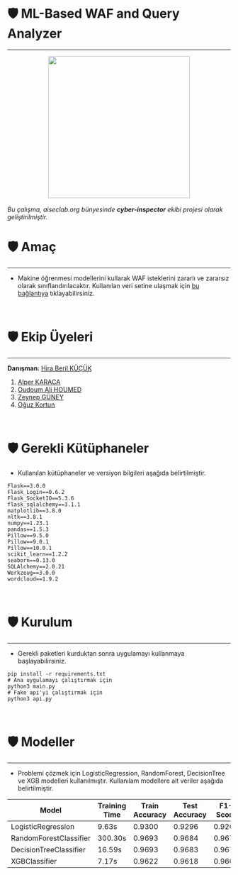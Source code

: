 # :shield: ML-Based WAF and Query Analyzer
---
<div align="center">
  <img src="https://raw.githubusercontent.com/thealper2/AISECLAB-cyber-inspector/main/website/static/logo.png" width="320" height="320" >
</div>
<br/>
<i>Bu çalışma, aiseclab.org bünyesinde <b>cyber-inspector</b> ekibi projesi olarak geliştirilmiştir.</i>

# :shield: Amaç
---

* Makine öğrenmesi modellerini kullarak WAF isteklerini zararlı ve zararsız olarak sınıflandırılacaktır. Kullanılan veri setine ulaşmak için [bu bağlantıya](https://github.com/faizann24/Fwaf-Machine-Learning-driven-Web-Application-Firewall) tıklayabilirsiniz.
<br/>

# :shield: Ekip Üyeleri
---

**Danışman**: [Hira Beril KÜÇÜK](https://github.com/hiraberil)
<br/>

1. [Alper KARACA](https://github.com/thealper2)
2. [Oudoum Ali HOUMED](https://github.com/OudoumAlihoumed)
3. [Zeynep GÜNEY](https://github.com/zeynepguney)
4. [Oğuz Kortun](https://github.com/OguzKortun)
<br/>

# :shield: Gerekli Kütüphaneler

* Kullanılan kütüphaneler ve versiyon bilgileri aşağıda belirtilmiştir.

```shell
Flask==3.0.0
Flask_Login==0.6.2
Flask_SocketIO==5.3.6
flask_sqlalchemy==3.1.1
matplotlib==3.8.0
nltk==3.8.1
numpy==1.23.1
pandas==1.5.3
Pillow==9.5.0
Pillow==9.0.1
Pillow==10.0.1
scikit_learn==1.2.2
seaborn==0.13.0
SQLAlchemy==2.0.21
Werkzeug==3.0.0
wordcloud==1.9.2
```
<br/>

# :shield: Kurulum
---

* Gerekli paketleri kurduktan sonra uygulamayı kullanmaya başlayabilirsiniz.

```python3
pip install -r requirements.txt
# Ana uygulamayı çalıştırmak için
python3 main.py
# Fake api'yi çalıştırmak için
python3 api.py
```
<br/>

# :shield: Modeller
---

* Problemi çözmek için LogisticRegression, RandomForest, DecisionTree ve XGB modelleri kullanılmıştır. Kullanılam modellere ait veriler aşağıda belirtilmiştir.

| Model | Training Time | Train Accuracy | Test Accuracy | F1-Score | Precision Score | Recall Score |
| ----- | ------------- | -------------- | ------------- | -------- | --------------- | ------------ |
| LogisticRegression | 9.63s | 0.9300 | 0.9296 | 0.9264 | 0.9703 | 0.8864 |  
| RandomForestClassifier | 300.30s | 0.9693 | 0.9684 | 0.9676 | 0.9925 | 0.9439 | 
| DecisionTreeClassifier | 16.59s | 0.9693 | 0.9683 | 0.9674 | 0.9928 | 0.9434 | 
| XGBClassifier | 7.17s | 0.9622 | 0.9618 | 0.9609 | 0.9860 | 0.9369 | 
